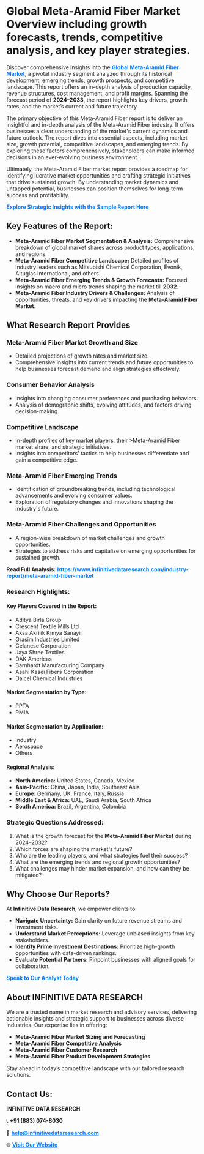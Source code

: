 <h1>Global Meta-Aramid Fiber Market Overview including growth forecasts, trends, competitive analysis, and key player strategies.</h1>
<p>
Discover comprehensive insights into the 
<a href="https://www.infinitivedataresearch.com/industry-report/meta-aramid-fiber-market" rel="dofollow" style="color: #007BFF; text-decoration: none;"><strong>Global Meta-Aramid Fiber Market</strong></a>, a pivotal industry segment analyzed through its historical development, emerging trends, growth prospects, and competitive landscape. This report offers an in-depth analysis of production capacity, revenue structures, cost management, and profit margins. Spanning the forecast period of <strong>2024–2033</strong>, the report highlights key drivers, growth rates, and the market’s current and future trajectory.
</p>
<p>
The primary objective of this Meta-Aramid Fiber report is to deliver an insightful and in-depth analysis of the Meta-Aramid Fiber industry. It offers businesses a clear understanding of the market's current dynamics and future outlook. The report dives into essential aspects, including market size, growth potential, competitive landscapes, and emerging trends. By exploring these factors comprehensively, stakeholders can make informed decisions in an ever-evolving business environment.
</p>
<p>
Ultimately, the Meta-Aramid Fiber market report provides a roadmap for identifying lucrative market opportunities and crafting strategic initiatives that drive sustained growth. By understanding market dynamics and untapped potential, businesses can position themselves for long-term success and profitability.
</p>
<p>
<a href="https://www.infinitivedataresearch.com/request-sample/reportId=105546" style="color: #007BFF; text-decoration: none;"><strong>Explore Strategic Insights with the Sample Report Here</strong></a>
</p>

<h2>Key Features of the Report:</h2>
<ul>
<li><strong>Meta-Aramid Fiber Market Segmentation & Analysis:</strong> Comprehensive breakdown of global market shares across product types, applications, and regions.</li>
<li><strong>Meta-Aramid Fiber Competitive Landscape:</strong> Detailed profiles of industry leaders such as Mitsubishi Chemical Corporation, Evonik, Altuglas International, and others.</li>
<li><strong>Meta-Aramid Fiber Emerging Trends & Growth Forecasts:</strong> Focused insights on macro and micro trends shaping the market till <strong>2032</strong>.</li>
<li><strong>Meta-Aramid Fiber Industry Drivers & Challenges:</strong> Analysis of opportunities, threats, and key drivers impacting the <strong>Meta-Aramid Fiber Market</strong>.</li>
</ul>

<h2>What Research Report Provides</h2>
<h3>Meta-Aramid Fiber Market Growth and Size</h3>
<ul>
<li>Detailed projections of growth rates and market size.</li>
<li>Comprehensive insights into current trends and future opportunities to help businesses forecast demand and align strategies effectively.</li>
</ul>

<h3>Consumer Behavior Analysis</h3>
<ul>
<li>Insights into changing consumer preferences and purchasing behaviors.</li>
<li>Analysis of demographic shifts, evolving attitudes, and factors driving decision-making.</li>
</ul>

<h3>Competitive Landscape</h3>
<ul>
<li>In-depth profiles of key market players, their >Meta-Aramid Fiber market share, and strategic initiatives.</li>
<li>Insights into competitors' tactics to help businesses differentiate and gain a competitive edge.</li>
</ul>

<h3>Meta-Aramid Fiber Emerging Trends</h3>
<ul>
<li>Identification of groundbreaking trends, including technological advancements and evolving consumer values.</li>
<li>Exploration of regulatory changes and innovations shaping the industry's future.</li>
</ul>

<h3>Meta-Aramid Fiber Challenges and Opportunities</h3>
<ul>
<li>A region-wise breakdown of market challenges and growth opportunities.</li>
<li>Strategies to address risks and capitalize on emerging opportunities for sustained growth.</li>
</ul>
<p><strong>Read Full Analysis:</strong> <a href="https://www.infinitivedataresearch.com/industry-report/meta-aramid-fiber-market" rel="dofollow" style="color: #007BFF; text-decoration: none;"><strong>https://www.infinitivedataresearch.com/industry-report/meta-aramid-fiber-market</strong></a></p>
<h3>Research Highlights:</h3>
<h4>Key Players Covered in the Report:</h4>
<ul><li>Aditya Birla Group</li><li>Crescent Textile Mills Ltd</li><li>Aksa Akrilik Kimya Sanayii</li><li>Grasim Industries Limited</li><li>Celanese Corporation</li><li>Jaya Shree Textiles</li><li>DAK Americas</li><li>Barnhardt Manufacturing Company</li><li>Asahi Kasei Fibers Corporation</li><li>Daicel Chemical Industries</li></ul>
<h4>Market Segmentation by Type:</h4>
<ul><li>PPTA</li><li>PMIA</li></ul>
<h4>Market Segmentation by Application:</h4>
<ul><li>Industry</li><li>Aerospace</li><li>Others</li></ul>

<h4>Regional Analysis:</h4>
<ul>
<li><strong>North America:</strong> United States, Canada, Mexico</li>
<li><strong>Asia-Pacific:</strong> China, Japan, India, Southeast Asia</li>
<li><strong>Europe:</strong> Germany, UK, France, Italy, Russia</li>
<li><strong>Middle East & Africa:</strong> UAE, Saudi Arabia, South Africa</li>
<li><strong>South America:</strong> Brazil, Argentina, Colombia</li>
</ul>

<h3>Strategic Questions Addressed:</h3>
<ol>
<li>What is the growth forecast for the <strong>Meta-Aramid Fiber Market</strong> during 2024–2032?</li>
<li>Which forces are shaping the market's future?</li>
<li>Who are the leading players, and what strategies fuel their success?</li>
<li>What are the emerging trends and regional growth opportunities?</li>
<li>What challenges may hinder market expansion, and how can they be mitigated?</li>
</ol>

<h2>Why Choose Our Reports?</h2>
<p>At <strong>Infinitive Data Research</strong>, we empower clients to:</p>
<ul>
<li><strong>Navigate Uncertainty:</strong> Gain clarity on future revenue streams and investment risks.</li>
<li><strong>Understand Market Perceptions:</strong> Leverage unbiased insights from key stakeholders.</li>
<li><strong>Identify Prime Investment Destinations:</strong> Prioritize high-growth opportunities with data-driven rankings.</li>
<li><strong>Evaluate Potential Partners:</strong> Pinpoint businesses with aligned goals for collaboration.</li>
</ul>
<p><a href="https://www.infinitivedataresearch.com/industry-report/meta-aramid-fiber-market" rel="dofollow" style="color: #007BFF; text-decoration: none;"><strong>Speak to Our Analyst Today</strong></a></p>

<h2>About INFINITIVE DATA RESEARCH</h2>
<p>We are a trusted name in market research and advisory services, delivering actionable insights and strategic support to businesses across diverse industries. Our expertise lies in offering:</p>
<ul>
<li><strong>Meta-Aramid Fiber Market Sizing and Forecasting</strong></li>
<li><strong>Meta-Aramid Fiber Competitive Analysis</strong></li>
<li><strong>Meta-Aramid Fiber Customer Research</strong></li>
<li><strong>Meta-Aramid Fiber Product Development Strategies</strong></li>
</ul>
<p>Stay ahead in today’s competitive landscape with our tailored research solutions.</p>

<h2>Contact Us:</h2>
<p><strong>INFINITIVE DATA RESEARCH</strong></p>
<p>📞 <strong>+91 (883) 074-8030</strong></p>
<p>📧 <strong><a href="mailto:help@infinitivedataresearch.com" style="color: #007BFF;">help@infinitivedataresearch.com</a></strong></p>
<p>🌐 <strong><a href="https://www.infinitivedataresearch.com" rel="dofollow" style="color: #007BFF;">Visit Our Website</a></strong></p>